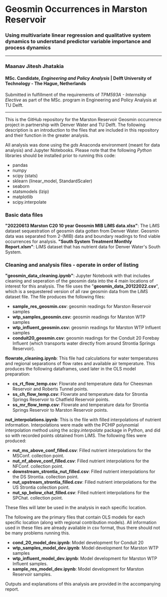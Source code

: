 # Geosmin Occurrences in Marston Reservoir
### Using multivariate linear regression and qualitative system dynamics to understand predictor variable importance and process dynamics

------------

### Maanav Jitesh Jhatakia
#### MSc. Candidate, *Engineering and Policy Analysis* | Delft University of Technology - The Hague, Netherlands
Submitted in fulfillment of the requirements of *TPM593A - Internship Elective* as
part of the MSc. program in Engineering and Policy Analysis at TU Delft.

------------

This is the GitHub repository for the Marston Reservoir Geosmin occurrence project in partnership with Denver Water and TU Delft. The following description is an introduction to the files that are included in this repository and their function in the greater analysis. 

All analysis was done using the *gds* Anaconda environment (meant for data analysis) and Jupyter Notebooks. Please note that the following *Python* libraries should be installed prior to running this code:
- pandas
- numpy
- scipy (stats)
- sklearn (linear_model, StandardScaler)
- seaborn
- statsmodels (lzip)
- matplotlib
- scipy.interpolate

### Basic data files
**"20220613 Marston C20 10 year Geosmin MIB LiMS data.xlsx"**: The LiMS dataset sequestration of geosmin data gotten from Denver Water. Geosmin data was separated from 2-(MIB) data and boundary readings to find viable occurrences for analysis. 
**"South System Treatment Monthly Report.xlsm"**: LiMS dataset that has nutrient data for Denver Water's South System. 

### Cleaning and analysis files - operate in order of listing
**"geosmin_data_cleaning.ipynb"**: Jupyter Notebook with that includes cleaning and seperation of the geosmin data into the 4 main locations of interest for this analysis. The file uses the "**geosmin_data_20122022.csv**", which is a sequestered version of all raw geosmin data from the LiMS dataset file. The file produces the following files:
- **sample_res_geosmin.csv**: geosmin readings for Marston Reservoir samples
- **wtp_samples_geosmin.csv:** geosmin readings for Marston WTP samples
- **wtp_influent_geosmin.csv:** geosmin readings for Marston WTP Influent samples
- **conduit20_geosmin.csv**: geosmin readings for the Conduit 20 Forebay Influent (which transports water directly from around Strontia Springs Reservoir).

**flowrate_cleaning.ipynb**: This file had calculations for water temperatures and regional separations of flow rates and available air temperature. This produces the following dataframes, used later in the OLS model preparation:
- **cs_rt_flow_temp.csv**: Flowrate and temperature data for Cheesman Reservoir and Roberts Tunnel points.
- **ss_ch_flow_temp.csv**: Flowrate and temperature data for Strontia Springs Reservoir to Chatfield Reservoir points. 
- **ss_mr_flow_temp.csv**: Flowrate and temperature data for Strontia Springs Reservoir to Marston Reservoir points. 

**nut_interpolations.ipynb**: This is the file with filled interpolations of nutrient information. Interpolations were made with the PCHIP polynomial interpolation method using the *scipy.interpolate* package in Python, and did so with recorded points obtained from LiMS. The following files were produced: 
- **nut_ms_above_conf_filled.csv**: Filled nutrient interpolations for the MSConf. collection point. 
- **nut_nf_above_conf_filled.csv**: Filled nutrient interpolations for the NFConf. collection point.
- **downstream_strontia_nut_filled.csv**: Filled nutrient interpolations for the DS Strontia. collection point.
- **nut_upstream_strontia_filled.csv**: Filled nutrient interpolations for the US Strontia collection point.
- **nut_sp_below_chat_filled.csv**: Filled nutrient interpolations for the SPChat. collection point.

These files will later be used in the analysis in each specific location. 

The following are the primary files that contain OLS models for each specific location (along with regional contribution models). All information used in these files are already available in csv format, thus there should not be many problems running this.
- **cond_20_model_dev.ipynb**: Model development for Conduit 20
- **wtp_samples_model_dev.ipynb**: Model development for Marston WTP samples 
- **wtp_influent_model_dev.ipynb**: Model development for Marston WTP Influent samples. 
- **sample_res_model_dev.ipynb**: Model development for Marston Reservoir samples.

Outputs and explanations of this analysis are provided in the accompanying report.
